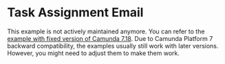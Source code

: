 # Task Assignment Email

This example is not actively maintained anymore. You can refer to the [example with fixed version of Camunda 7.18](https://github.com/camunda/camunda-bpm-examples/blob/7.18/usertask/task-assignment-email).
Due to Camunda Platform 7 backward compatibility, the examples usually still work with later versions. However, you
might need to adjust them to make them work.